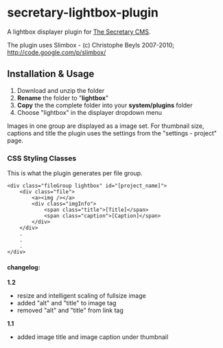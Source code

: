 secretary-lightbox-plugin
=========================

A lightbox displayer plugin for [The Secretary CMS](http://thesecretary.org). 

The plugin uses Slimbox - (c) Christophe Beyls 2007-2010; http://code.google.com/p/slimbox/


## Installation & Usage
1. Download and unzip the folder
2. **Rename** the folder to "**lightbox**"
3. **Copy** the the complete folder into your **system/plugins** folder
4. Choose "lightbox" in the displayer dropdown menu

Images in one group are displayed as a image set. For thumbnail size, captions and title the plugin uses the settings from the "settings - project" page.

### CSS Styling Classes
This is what the plugin generates per file group.

	<div class="fileGroup lightbox" id="[project_name]">
		<div class="file">
			<a><img /></a>
			<div class="imgInfo">
				<span class="title">[Title]</span>
				<span class="caption">[Caption]</span>
			</div>
		</div>
		.
		.
		.
	</div>

#### changelog:
**1.2**
- resize and intelligent scaling of fullsize image
- added "alt" and "title" to image tag
- removed "alt" and "title" from link tag

**1.1**
- added image title and image caption under thumbnail